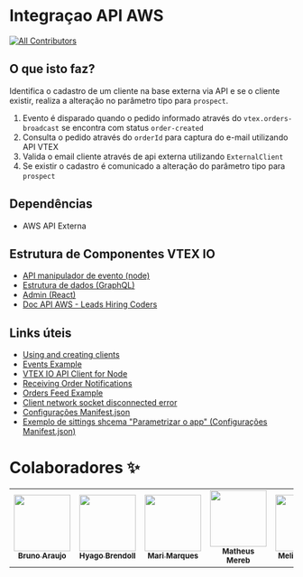 # Integraçao API AWS
<!-- ALL-CONTRIBUTORS-BADGE:START - Do not remove or modify this section -->
[![All Contributors](https://img.shields.io/badge/all_contributors-10-orange.svg?style=flat-square)](#contributors)
<!-- ALL-CONTRIBUTORS-BADGE:END -->

## O que isto faz?

Identifica o cadastro de um cliente na base externa via API e se o cliente existir, realiza a alteração no parâmetro tipo para `prospect`.

1. Evento é disparado quando o pedido informado através do `vtex.orders-broadcast` se encontra com status `order-created`
2. Consulta o pedido através do `orderId` para captura do e-mail utilizando API VTEX
3. Valida o email cliente através de api externa utilizando `ExternalClient`
4. Se existir o cadastro é comunicado a alteração do parâmetro tipo para `prospect`

## Dependências
- AWS API Externa
  
## Estrutura de Componentes VTEX IO 
- [API manipulador de evento (node)](#)
- [Estrutura de dados (GraphQL)](#aplicarURL)
- [Admin (React)](https://github.com/willamys/wgfa7-admin-vtex-io)
- [Doc API AWS - Leads Hiring Coders](/docs/Doc%20API%20-%20Leads%20Hiring%20Coders.postman_collection.json)

## Links úteis
- [Using and creating clients](https://developers.vtex.com/vtex-developer-docs/docs/how-to-use-and-create-clients-on-vtex-io)
- [Events Example](https://github.com/vtex-apps/events-example/)
- [VTEX IO API Client for Node](https://github.com/vtex/node-vtex-api)
- [Receiving Order Notifications](https://developers.vtex.com/vtex-developer-docs/docs/how-to-receive-order-notifications-on-vtex-io)
- [Orders Feed Example](https://github.com/vtex-apps/orders-feed-example)
- [Client network socket disconnected error](https://github.com/vtex-apps/store-discussion/issues/377)
- [Configurações Manifest.json](https://developers.vtex.com/vtex-developer-docs/docs/vtex-io-documentation-manifest#settingsschema)
- [Exemplo de sittings shcema "Parametrizar o app" (Configurações Manifest.json)](https://github.com/vtex-apps/carrier-hubs-examples/blob/main/carrier-notifier-example/manifest.json)

# Colaboradores ✨
<table>
  <tr>
    <td align="center"><a href="https://github.com/brunotda"><img src="https://avatars0.githubusercontent.com/u/15007670?v=4" width="100px;" alt=""/><br /><sub><b>Bruno Araujo</b></sub></a></td>
    <td align="center"><a href="https://github.com/brendoll"><img src="https://avatars0.githubusercontent.com/u/5557733?v=4" width="100px;" alt=""/><br /><sub><b>Hyago Brendoll</b></sub></a></td>
    <td align="center"><a href="https://github.com/marim77"><img src="https://avatars0.githubusercontent.com/u/87247438?v=4" width="100px;" alt=""/><br /><sub><b>Mari Marques</b></sub></a></td>
    <td align="center"><a href="https://github.com/matheusmereb"><img src="https://avatars0.githubusercontent.com/u/79163839?v=4" width="100px;" alt=""/><br /><sub><b>Matheus Mereb</b></sub></a></td>
    <td align="center"><a href="https://github.com/melissareboucas"><img src="https://avatars0.githubusercontent.com/u/86539553?v=4" width="100px;" alt=""/><br /><sub><b>Melissa Viana</b></sub></a></td>
     <td align="center"><a href="https://github.com/sergiofdf"><img src="https://avatars0.githubusercontent.com/u/84455399?v=4" width="100px;" alt=""/><br /><sub><b>Sérgio Filho</b></sub></a></td>
    <td align="center"><a href="https://github.com/kyothiago"><img src="https://avatars0.githubusercontent.com/u/20112201?v=4" width="100px;" alt=""/><br /><sub><b>Thiago Almeida</b></sub></a></td>
    <td align="center"><a href="https://github.com/vanzacher"><img src="https://avatars0.githubusercontent.com/u/60407938?v=4" width="100px;" alt=""/><br /><sub><b>Vanderlei Zacher</b></sub></a></td>
    <td align="center"><a href="https://github.com/VanessaOrmonde"><img src="https://avatars0.githubusercontent.com/u/74844964?v=4" width="100px;" alt=""/><br /><sub><b>Vanessa Ormonde</b></sub></a></td>
    <td align="center"><a href="https://github.com/willamys"><img src="https://avatars0.githubusercontent.com/u/1679148?v=4" width="100px;" alt=""/><br /><sub><b>Willamys Araújo</b></sub></a></td>
  </tr>
</table>